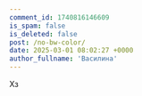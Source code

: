 ```yaml
---
comment_id: 1740816146609
is_spam: false
is_deleted: false
post: /no-bw-color/
date: 2025-03-01 08:02:27 +0000
author_fullname: 'Василина'
---
```


Хз
